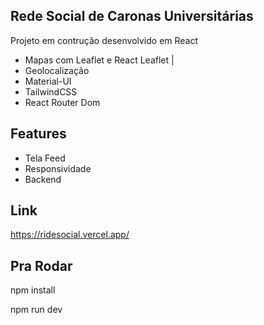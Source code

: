 ## Rede Social de Caronas Universitárias 
<p>Projeto em contrução desenvolvido em React</p>
<ul>
  <li>Mapas com Leaflet e React Leaflet |</li>
  <li>Geolocalização</li>
  <li>Material-UI</li>
  <li>TailwindCSS</li>
  <li>React Router Dom</li>
  
</ul>

## Features
<ul>
  <li>Tela Feed</li>
  <li>Responsividade</li>
  <li>Backend</li>
</ul>

## Link
https://ridesocial.vercel.app/



## Pra Rodar
<p>npm install</p>
<p>npm run dev</p>
